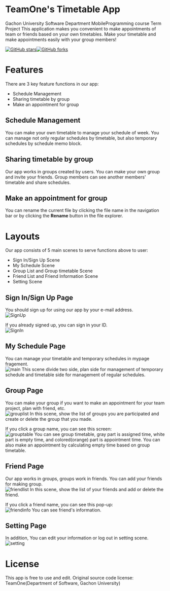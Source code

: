 # TeamOne's Timetable App

Gachon University Software Department MobileProgramming course Term Project
This application makes you convenient to make appointments of team or friends based on your own timetables.
Make your timetable and make appointments easily with your group members!

[![GitHub stars](https://img.shields.io/github/stars/NaMinsu/GCSW_MP_TermProject)](https://github.com/NaMinsu/GCSW_MP_TermProject/stargazers)[![GitHub forks](https://img.shields.io/github/forks/NaMinsu/GCSW_MP_TermProject)](https://github.com/NaMinsu/GCSW_MP_TermProject/network)


# Features

There are 3 key feature functions in our app:
* Schedule Management
* Sharing timetable by group
* Make an appointment for group

## Schedule Management

You can make your own timetable to manage your schedule of week. You can manage not only regular schedules by timetable, but also temporary schedules by schedule memo block. 

## Sharing timetable by group

Our app works in groups created by users. You can make your own group and invite your friends. Group members can see another members' timetable and share schedules.

## Make an appointment for group

You can rename the current file by clicking the file name in the navigation bar or by clicking the **Rename** button in the file explorer.

# Layouts

Our app consists of 5 main scenes to serve functions above to user:
* Sign In/Sign Up Scene
* My Schedule Scene
* Group List and Group timetable Scene
* Friend List and Friend Information Scene
* Setting Scene

## Sign In/Sign Up Page

You should sign up for using our app by your e-mail address.  
![SignUp](./resource/signup.png)

If you already signed up, you can sign in your ID.  
![SignIn](./resource/signin.png)


## My Schedule Page

You can manage your timetable and temporary schedules in mypage fragement.  
![main](./resource/mypage.png)
This scene divide two side, plan side for management of temporary schedule and timetable side for management of regular schedules.

## Group Page

You can make your group if you want to make an appointment for your team project, plan with friend, etc.  
![grouplist](./resource/grouplist.png)
In this scene, show the list of groups you are participated and create or delete the group that you made.

If you click a group name, you can see this screen:  
![grouptable](./resource/grouptable.png)
You can see group timetable, gray part is assigned time, white part is empty time, and colored(orange) part is appointment time. You can also make an appointment by calculating empty time based on group timetable.

## Friend Page

Our app works in groups, groups work in friends. You can add your friends for making group.  
![friendlist](./resource/friendlist.png)
In this scene, show the list of your friends and add or delete the friend.

If you click a friend name, you can see this pop-up:  
![friendinfo](./resource/friendinfo.png)
You can see friend's information.


## Setting Page

In addition, You can edit your information or log out in setting scene.  
![setting](./resource/setting.png)


# License
This app is free to use and edit.
Original source code license: TeamOne(Department of Software, Gachon University)
